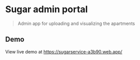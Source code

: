 # Sugar admin portal
> Admin app for uploading and visualizing the apartments

## Demo
View live demo at https://sugarservice-a3b90.web.app/
